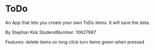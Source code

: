 # ToDo
An App that lets you create your own ToDo items. It will save the data.


By Stephan Kok
StudendNumber: 10627987


Features:
delete items on long click
turn items green when pressed
